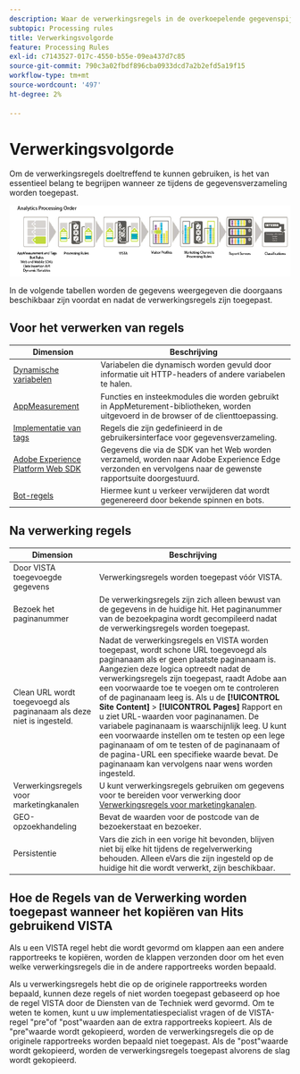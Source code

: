 ```yaml
---
description: Waar de verwerkingsregels in de overkoepelende gegevenspijpleiding van Analytics verblijven.
subtopic: Processing rules
title: Verwerkingsvolgorde
feature: Processing Rules
exl-id: c7143527-017c-4550-b55e-09ea437d7c85
source-git-commit: 790c3a02fbdf896cba0933dcd7a2b2efd5a19f15
workflow-type: tm+mt
source-wordcount: '497'
ht-degree: 2%

---
```


# Verwerkingsvolgorde

Om de verwerkingsregels doeltreffend te kunnen gebruiken, is het van essentieel belang te begrijpen wanneer ze tijdens de gegevensverzameling worden toegepast.

![Verwerkingsvolgorde](assets/analytics_processing_order.png)

In de volgende tabellen worden de gegevens weergegeven die doorgaans beschikbaar zijn voordat en nadat de verwerkingsregels zijn toegepast.

## Voor het verwerken van regels

| Dimension | Beschrijving |
|--- |--- |
| [Dynamische variabelen](/help/implement/vars/page-vars/dynamic-variables.md) | Variabelen die dynamisch worden gevuld door informatie uit HTTP-headers of andere variabelen te halen. |
| [AppMeasurement](/help/implement/home.md) | Functies en insteekmodules die worden gebruikt in AppMeturement-bibliotheken, worden uitgevoerd in de browser of de clienttoepassing. |
| [Implementatie van tags](/help/implement/launch/overview.md) | Regels die zijn gedefinieerd in de gebruikersinterface voor gegevensverzameling. |
| [Adobe Experience Platform Web SDK](https://experienceleague.adobe.com/docs/experience-platform/edge/data-collection/adobe-analytics/analytics-overview.html) | Gegevens die via de SDK van het Web worden verzameld, worden naar Adobe Experience Edge verzonden en vervolgens naar de gewenste rapportsuite doorgestuurd. |
| [Bot-regels](/help/admin/admin/bot-removal/bot-rules.md) | Hiermee kunt u verkeer verwijderen dat wordt gegenereerd door bekende spinnen en bots. |

## Na verwerking regels

| Dimension | Beschrijving |
|--- |--- |
| Door VISTA toegevoegde gegevens | Verwerkingsregels worden toegepast vóór VISTA. |
| Bezoek het paginanummer | De verwerkingsregels zijn zich alleen bewust van de gegevens in de huidige hit. Het paginanummer van de bezoekpagina wordt gecompileerd nadat de verwerkingsregels worden toegepast. |
| Clean URL wordt toegevoegd als paginanaam als deze niet is ingesteld. | Nadat de verwerkingsregels en VISTA worden toegepast, wordt schone URL toegevoegd als paginanaam als er geen plaatste paginanaam is. Aangezien deze logica optreedt nadat de verwerkingsregels zijn toegepast, raadt Adobe aan een voorwaarde toe te voegen om te controleren of de paginanaam leeg is.  Als u de **[!UICONTROL Site Content]** > **[!UICONTROL Pages]** Rapport en u ziet URL-waarden voor paginanamen. De variabele paginanaam is waarschijnlijk leeg.  U kunt een voorwaarde instellen om te testen op een lege paginanaam of om te testen of de paginanaam of de pagina-URL een specifieke waarde bevat. De paginanaam kan vervolgens naar wens worden ingesteld. |
| Verwerkingsregels voor marketingkanalen | U kunt verwerkingsregels gebruiken om gegevens voor te bereiden voor verwerking door [Verwerkingsregels voor marketingkanalen](https://experienceleague.adobe.com/docs/analytics/components/marketing-channels/c-rules.html). |
| GEO-opzoekhandeling | Bevat de waarden voor de postcode van de bezoekerstaat en bezoeker. |
| Persistentie | Vars die zich in een vorige hit bevonden, blijven niet bij elke hit tijdens de regelverwerking behouden. Alleen eVars die zijn ingesteld op de huidige hit die wordt verwerkt, zijn beschikbaar. |

## Hoe de Regels van de Verwerking worden toegepast wanneer het kopiëren van Hits gebruikend VISTA

Als u een VISTA regel hebt die wordt gevormd om klappen aan een andere rapportreeks te kopiëren, worden de klappen verzonden door om het even welke verwerkingsregels die in de andere rapportreeks worden bepaald.

Als u verwerkingsregels hebt die op de originele rapportreeks worden bepaald, kunnen deze regels of niet worden toegepast gebaseerd op hoe de regel VISTA door de Diensten van de Techniek werd gevormd. Om te weten te komen, kunt u uw implementatiespecialist vragen of de VISTA-regel &quot;pre&quot;of &quot;post&quot;waarden aan de extra rapportreeks kopieert. Als de &quot;pre&quot;waarde wordt gekopieerd, worden de verwerkingsregels die op de originele rapportreeks worden bepaald niet toegepast. Als de &quot;post&quot;waarde wordt gekopieerd, worden de verwerkingsregels toegepast alvorens de slag wordt gekopieerd.
